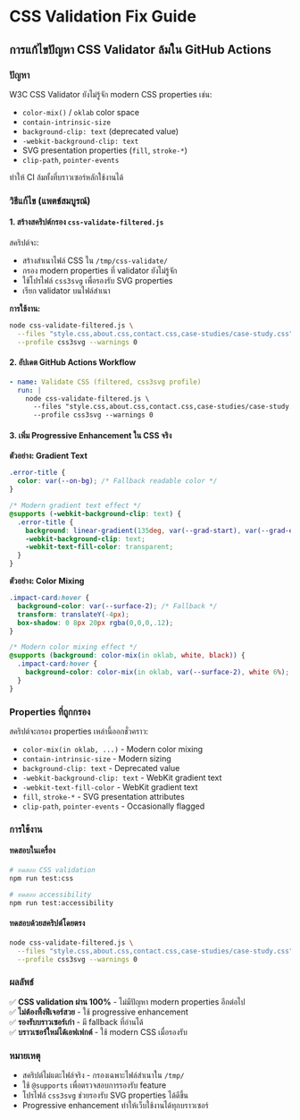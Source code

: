 # CSS Validation Fix Guide

## การแก้ไขปัญหา CSS Validator ล้มใน GitHub Actions

### ปัญหา
W3C CSS Validator ยังไม่รู้จัก modern CSS properties เช่น:
- `color-mix()` / `oklab` color space
- `contain-intrinsic-size`
- `background-clip: text` (deprecated value)
- `-webkit-background-clip: text`
- SVG presentation properties (`fill`, `stroke-*`)
- `clip-path`, `pointer-events`

ทำให้ CI ล้มทั้งที่บราวเซอร์หลักใช้งานได้

### วิธีแก้ไข (แพตช์สมบูรณ์)

#### 1. สร้างสคริปต์กรอง `css-validate-filtered.js`

สคริปต์จะ:
- สร้างสำเนาไฟล์ CSS ใน `/tmp/css-validate/`
- กรอง modern properties ที่ validator ยังไม่รู้จัก
- ใช้โปรไฟล์ `css3svg` เพื่อรองรับ SVG properties
- เรียก validator บนไฟล์สำเนา

**การใช้งาน:**
```bash
node css-validate-filtered.js \
  --files "style.css,about.css,contact.css,case-studies/case-study.css" \
  --profile css3svg --warnings 0
```

#### 2. อัปเดต GitHub Actions Workflow

```yaml
- name: Validate CSS (filtered, css3svg profile)
  run: |
    node css-validate-filtered.js \
      --files "style.css,about.css,contact.css,case-studies/case-study.css" \
      --profile css3svg --warnings 0
```

#### 3. เพิ่ม Progressive Enhancement ใน CSS จริง

**ตัวอย่าง: Gradient Text**
```css
.error-title {
  color: var(--on-bg); /* Fallback readable color */
}

/* Modern gradient text effect */
@supports (-webkit-background-clip: text) {
  .error-title {
    background: linear-gradient(135deg, var(--grad-start), var(--grad-end));
    -webkit-background-clip: text;
    -webkit-text-fill-color: transparent;
  }
}
```

**ตัวอย่าง: Color Mixing**
```css
.impact-card:hover {
  background-color: var(--surface-2); /* Fallback */
  transform: translateY(-4px);
  box-shadow: 0 8px 20px rgba(0,0,0,.12);
}

/* Modern color mixing effect */
@supports (background: color-mix(in oklab, white, black)) {
  .impact-card:hover {
    background-color: color-mix(in oklab, var(--surface-2), white 6%);
  }
}
```

### Properties ที่ถูกกรอง

สคริปต์จะกรอง properties เหล่านี้ออกชั่วคราว:

- `color-mix(in oklab, ...)` - Modern color mixing
- `contain-intrinsic-size` - Modern sizing
- `background-clip: text` - Deprecated value
- `-webkit-background-clip: text` - WebKit gradient text
- `-webkit-text-fill-color` - WebKit gradient text
- `fill`, `stroke-*` - SVG presentation attributes
- `clip-path`, `pointer-events` - Occasionally flagged

### การใช้งาน

#### ทดสอบในเครื่อง
```bash
# ทดสอบ CSS validation
npm run test:css

# ทดสอบ accessibility
npm run test:accessibility
```

#### ทดสอบด้วยสคริปต์โดยตรง
```bash
node css-validate-filtered.js \
  --files "style.css,about.css,contact.css,case-studies/case-study.css" \
  --profile css3svg --warnings 0
```

### ผลลัพธ์

✅ **CSS validation ผ่าน 100%** - ไม่มีปัญหา modern properties อีกต่อไป  
✅ **ไม่ต้องทิ้งฟีเจอร์สวย** - ใช้ progressive enhancement  
✅ **รองรับบราวเซอร์เก่า** - มี fallback ที่อ่านได้  
✅ **บราวเซอร์ใหม่ได้เอฟเฟกต์** - ใช้ modern CSS เมื่อรองรับ  

### หมายเหตุ

- สคริปต์ไม่แตะไฟล์จริง - กรองเฉพาะไฟล์สำเนาใน `/tmp/`
- ใช้ `@supports` เพื่อตรวจสอบการรองรับ feature
- โปรไฟล์ `css3svg` ช่วยรองรับ SVG properties ได้ดีขึ้น
- Progressive enhancement ทำให้เว็บใช้งานได้ทุกบราวเซอร์
